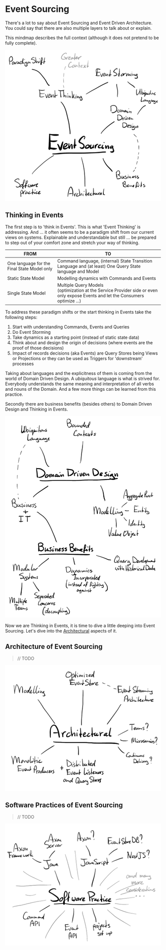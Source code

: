 # Event Sourcing

There's a lot to say about Event Sourcing and Event Driven Architecture.
You could say that there are also multiple layers to talk about or explain.

This mindmap describes the full context (although it does not pretend to be fully complete).

![Event Sourcing Full Context](docs/images/event-sourcing-mindmap.png)

## Thinking in Events

The first step is to 'think in Events'.
This is what 'Event Thinking' is addressing.
And ... it often seems to be a paradigm shift from our current views on systems.
Explainable and understandable but still ... be prepared to step out of your comfort zone and stretch your way of thinking.

| FROM                                        | TO                                                                                                                                 |
| ------------------------------------------- | ---------------------------------------------------------------------------------------------------------------------------------- |
| One language for the Final State Model only | Command language, (internal) State Transition Language and (at least) One Query State language and Model                           |
| Static State Model                          | Modelling dynamics with Commands and Events                                                                                        |
| Single State Model                          | Multiple Query Models<br>(optimization at the Service Provider side or even only expose Events and let the Consumers optimize ...) |

To address these paradigm shifts or the start thinking in Events take the following steps:

1. Start with understanding Commands, Events and Queries
2. Do Event Storming
3. Take dynamics as a starting point (instead of static state data)
4. Think about and design the origin of decisions (where events are the proof of those decisions)
5. Impact of records decisions (aka Events) are Query Stores being Views or Projections or they can be used as Triggers for 'downstream' processes

Taking about languages and the explicitness of them is coming from the world of Domain Driven Design.
A _ubiquitous_ language is what is strived for.
Everybody understands the same meaning and interpretation of all verbs and nouns of the Domain.
And a few more things can be learned from this practice.

Secondly there are business benefits (besides others) to Domain Driven Design and Thinking in Events.

![DDD and Business benefits](docs/images/event-sourcing-mindmap-ddd.png)

Now we are Thinking in Events, it is time to dive a little deeping into Event Sourcing.
Let's dive into the [Architectural](#architecture-of-event-sourcing) aspects of it.

## Architecture of Event Sourcing

> // TODO

![Architecture of Event Sourcing](docs/images/event-sourcing-mindmap-architectural.png)

## Software Practices of Event Sourcing

> // TODO

![Software Practices of Event Sourcing](docs/images/event-sourcing-mindmap-software-practice.png)

